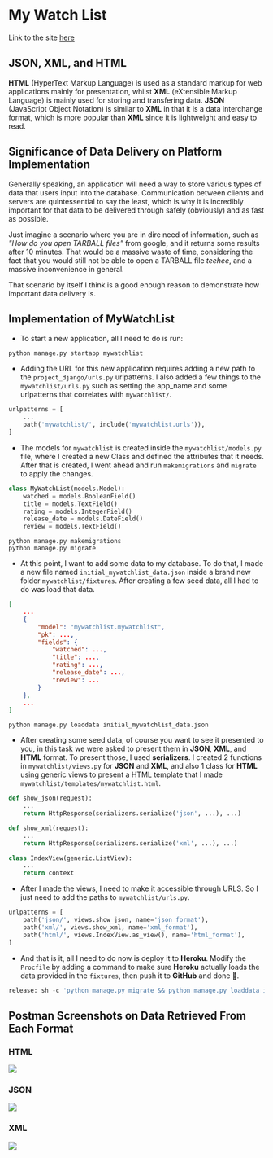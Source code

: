 # My Watch List
Link to the site [here](https://vl-pbp-tugas2.herokuapp.com/)

## JSON, XML, and HTML
**HTML** (HyperText Markup Language) is used as a standard markup for web applications mainly for presentation, whilst **XML** (eXtensible Markup Language) is mainly used for storing and transfering data. **JSON** (JavaScript Object Notation) is similar to **XML** in that it is a data interchange format, which is more popular than **XML** since it is lightweight and easy to read.
<br>

## Significance of Data Delivery on Platform Implementation
Generally speaking, an application will need a way to store various types of data that users input into the database. Communication between clients and servers are quintessential to say the least, which is why it is incredibly important for that data to be delivered through safely (obviously) and as fast as possible.

Just imagine a scenario where you are in dire need of information, such as *"How do you open TARBALL files"* from google, and it returns some results after 10 minutes. That would be a massive waste of time, considering the fact that you would still not be able to open a TARBALL file *teehee*, and a massive inconvenience in general.

That scenario by itself I think is a good enough reason to demonstrate how important data delivery is.
<br>

## Implementation of MyWatchList
- To start a new application, all I need to do is run:
```shell
python manage.py startapp mywatchlist
```
- Adding the URL for this new application requires adding a new path to the `project_django/urls.py` urlpatterns. I also added a few things to the `mywatchlist/urls.py` such as setting the app_name and some urlpatterns that correlates with `mywatchlist/`.

```python
urlpatterns = [
    ...
    path('mywatchlist/', include('mywatchlist.urls')),
]
``` 
- The models for `mywatchlist` is created inside the `mywatchlist/models.py` file, where I created a new Class and defined the attributes that it needs. After that is created, I went ahead and run `makemigrations` and `migrate` to apply the changes.
```python
class MyWatchList(models.Model):
    watched = models.BooleanField()
    title = models.TextField()
    rating = models.IntegerField()
    release_date = models.DateField()
    review = models.TextField()
```
```shell
python manage.py makemigrations
python manage.py migrate
```
- At this point, I want to add some data to my database. To do that, I made a new file named `initial_mywatchlist_data.json` inside a brand new folder `mywatchlist/fixtures`. After creating a few seed data, all I had to do was load that data.
```json
[
    ...
    {
        "model": "mywatchlist.mywatchlist",
        "pk": ...,
        "fields": {
            "watched": ...,
            "title": ...,
            "rating": ...,
            "release_date": ...,
            "review": ...
        }
    },
    ...
]
```
```shell
python manage.py loaddata initial_mywatchlist_data.json
```
- After creating some seed data, of course you want to see it presented to you, in this task we were asked to present them in **JSON**, **XML**, and **HTML** format. To present those, I used **serializers**. I created 2 functions in `mywatchlist/views.py` for **JSON** and **XML**, and also 1 class for **HTML** using generic views to present a HTML template that I made `mywatchlist/templates/mywatchlist.html`.
```python
def show_json(request):
    ...
    return HttpResponse(serializers.serialize('json', ...), ...)

def show_xml(request):
    ...
    return HttpResponse(serializers.serialize('xml', ...), ...)

class IndexView(generic.ListView):
    ...
    return context
```
- After I made the views, I need to make it accessible through URLS. So I just need to add the paths to `mywatchlist/urls.py`.
```python
urlpatterns = [
    path('json/', views.show_json, name='json_format'),
    path('xml/', views.show_xml, name='xml_format'),
    path('html/', views.IndexView.as_view(), name='html_format'),
]
```
- And that is it, all I need to do now is deploy it to **Heroku**. Modify the `Procfile` by adding a command to make sure **Heroku** actually loads the data provided in the `fixtures`, then push it to **GitHub** and done :dog:.
```python
release: sh -c 'python manage.py migrate && python manage.py loaddata initial_catalog_data.json && python manage.py loaddata initial_mywatchlist_data.json'
```

## Postman Screenshots on Data Retrieved From Each Format
### HTML
![](https://i.imgur.com/k2xcYbs.png)
### JSON
![](https://i.imgur.com/W5pAUUL.png)
### XML
![](https://i.imgur.com/CYSAp3H.png)
